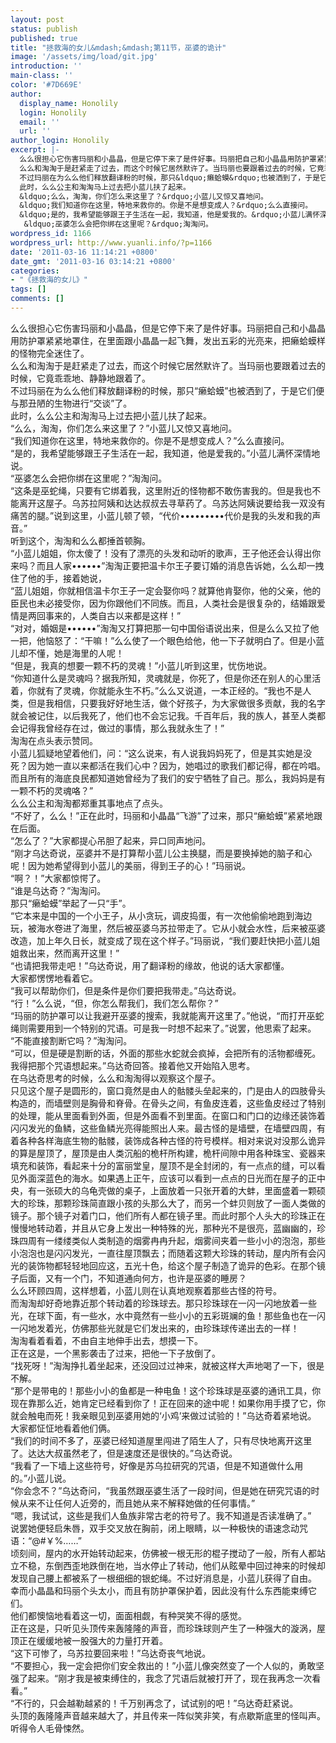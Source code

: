 ```yaml
---
layout: post
status: publish
published: true
title: "拯救海的女儿&mdash;&mdash;第11节，巫婆的诡计"
image: '/assets/img/load/git.jpg'
introduction: ''
main-class: ''
color: '#7D669E'
author:
  display_name: Honolily
  login: Honolily
  email: ''
  url: ''
author_login: Honolily
excerpt: |-
  么么很担心它伤害玛丽和小晶晶，但是它停下来了是件好事。玛丽把自己和小晶晶用防护罩紧紧地罩住，在里面跟小晶晶一起飞舞，发出五彩的光亮来，把癞蛤蟆样的怪物完全迷住了。
  么么和淘淘于是赶紧走了过去，而这个时候它居然默许了。当玛丽也要跟着过去的时候，它竟乖乖地、静静地跟着了。
  不过玛丽在为么么他们释放翻译粉的时候，那只&ldquo;癞蛤蟆&rdquo;也被洒到了，于是它们便与那丑陋的生物进行&ldquo;交谈&rdquo;了。
  此时，么么公主和淘淘马上过去把小蓝儿扶了起来。
  &ldquo;么么，淘淘，你们怎么来这里了？&rdquo;小蓝儿又惊又喜地问。
  &ldquo;我们知道你在这里，特地来救你的。你是不是想变成人？&rdquo;么么直接问。
  &ldquo;是的，我希望能够跟王子生活在一起，我知道，他是爱我的。&rdquo;小蓝儿满怀深情地说。
   &ldquo;巫婆怎么会把你绑在这里呢？&rdquo;淘淘问。
wordpress_id: 1166
wordpress_url: http://www.yuanli.info/?p=1166
date: '2011-03-16 11:14:21 +0800'
date_gmt: '2011-03-16 03:14:21 +0800'
categories:
- "《拯救海的女儿》"
tags: []
comments: []
---
```

<p>么么很担心它伤害玛丽和小晶晶，但是它停下来了是件好事。玛丽把自己和小晶晶用防护罩紧紧地罩住，在里面跟小晶晶一起飞舞，发出五彩的光亮来，把癞蛤蟆样的怪物完全迷住了。<br />
么么和淘淘于是赶紧走了过去，而这个时候它居然默许了。当玛丽也要跟着过去的时候，它竟乖乖地、静静地跟着了。<br />
不过玛丽在为么么他们释放翻译粉的时候，那只&ldquo;癞蛤蟆&rdquo;也被洒到了，于是它们便与那丑陋的生物进行&ldquo;交谈&rdquo;了。<br />
此时，么么公主和淘淘马上过去把小蓝儿扶了起来。<br />
&ldquo;么么，淘淘，你们怎么来这里了？&rdquo;小蓝儿又惊又喜地问。<br />
&ldquo;我们知道你在这里，特地来救你的。你是不是想变成人？&rdquo;么么直接问。<br />
&ldquo;是的，我希望能够跟王子生活在一起，我知道，他是爱我的。&rdquo;小蓝儿满怀深情地说。<br />
 &ldquo;巫婆怎么会把你绑在这里呢？&rdquo;淘淘问。<a id="more"></a><a id="more-1166"></a><br />
&ldquo;这条是巫蛇绳，只要有它绑着我，这里附近的怪物都不敢伤害我的。但是我也不能离开这屋子。乌苏拉阿姨和达达叔叔去寻草药了。乌苏达阿姨说要给我一双没有痛苦的腿。&rdquo;说到这里，小蓝儿顿了顿，&ldquo;代价&bull;&bull;&bull;&bull;&bull;&bull;&bull;&bull;&bull;代价是我的头发和我的声音。&rdquo;<br />
听到这个，淘淘和么么都捶首顿胸。<br />
&ldquo;小蓝儿姐姐，你太傻了！没有了漂亮的头发和动听的歌声，王子他还会认得出你来吗？而且人家&bull;&bull;&bull;&bull;&bull;&bull;&rdquo;淘淘正要把温卡尔王子要订婚的消息告诉她，么么却一拽住了他的手，接着她说，<br />
&ldquo;蓝儿姐姐，你就相信温卡尔王子一定会娶你吗？就算他肯娶你，他的父亲，他的臣民也未必接受你，因为你跟他们不同族。而且，人类社会是很复杂的，结婚跟爱情是两回事来的，人类自古以来都是这样！&rdquo;<br />
&ldquo;对对，婚姻是&bull;&bull;&bull;&bull;&bull;&bull;&rdquo;淘淘又打算把那一句中国俗语说出来，但是么么又拉了他一把，他恼怒了：&ldquo;干嘛！&rdquo;么么使了一个眼色给他，他一下子就明白了。但是小蓝儿却不懂，她是海里的人呢！<br />
&ldquo;但是，我真的想要一颗不朽的灵魂！&rdquo;小蓝儿听到这里，忧伤地说。<br />
&ldquo;你知道什么是灵魂吗？据我所知，灵魂就是，你死了，但是你还在别人的心里活着，你就有了灵魂，你就能永生不朽。&rdquo;么么又说道，一本正经的。&ldquo;我也不是人类，但是我相信，只要我好好地生活，做个好孩子，为大家做很多贡献，我的名字就会被记住，以后我死了，他们也不会忘记我。千百年后，我的族人，甚至人类都会记得我曾经存在过，做过的事情，那么我就永生了！&rdquo;<br />
淘淘在点头表示赞同。<br />
小蓝儿狐疑地望着他们，问：&ldquo;这么说来，有人说我妈妈死了，但是其实她是没死？因为她一直以来都活在我们心中？因为，她唱过的歌我们都记得，都在吟唱。而且所有的海底良民都知道她曾经为了我们的安宁牺牲了自己。那么，我妈妈是有一颗不朽的灵魂咯？&rdquo;<br />
么么公主和淘淘都郑重其事地点了点头。<br />
&ldquo;不好了，么么！&rdquo;正在此时，玛丽和小晶晶&ldquo;飞游&rdquo;了过来，那只&ldquo;癞蛤蟆&rdquo;紧紧地跟在后面。<br />
&ldquo;怎么了？&rdquo;大家都提心吊胆了起来，异口同声地问。<br />
&ldquo;刚才乌达奇说，巫婆并不是打算帮小蓝儿公主换腿，而是要换掉她的脑子和心呢！因为她希望得到小蓝儿的美丽，得到王子的心！&rdquo;玛丽说。<br />
&ldquo;啊？！&rdquo;大家都惊愕了。<br />
&ldquo;谁是乌达奇？&rdquo;淘淘问。<br />
那只&ldquo;癞蛤蟆&rdquo;举起了一只&ldquo;手&rdquo;。<br />
&ldquo;它本来是中国的一个小王子，从小贪玩，调皮捣蛋，有一次他偷偷地跑到海边玩，被海水卷进了海里，然后被巫婆乌苏拉带走了。它从小就会水性，后来被巫婆改造，加上年久日长，就变成了现在这个样子。&rdquo;玛丽说，&ldquo;我们要赶快把小蓝儿姐姐救出来，然而离开这里！&rdquo;<br />
&ldquo;也请把我带走吧！&rdquo;乌达奇说，用了翻译粉的缘故，他说的话大家都懂。<br />
大家都愣愣地看着它。<br />
&ldquo;我可以帮助你们，但是条件是你们要把我带走。&rdquo;乌达奇说。<br />
&ldquo;行！&rdquo;么么说，&ldquo;但，你怎么帮我们，我们怎么帮你？&rdquo;<br />
&ldquo;玛丽的防护罩可以让我避开巫婆的搜索，我就能离开这里了。&rdquo;他说，&ldquo;而打开巫蛇绳则需要用到一个特别的咒语。可是我一时想不起来了。&rdquo;说罢，他思索了起来。<br />
&ldquo;不能直接割断它吗？&rdquo;淘淘问。<br />
&ldquo;可以，但是硬是割断的话，外面的那些水蛇就会疯掉，会把所有的活物都缠死。我得把那个咒语想起来。&rdquo;乌达奇回答。接着他又开始陷入思考。<br />
在乌达奇思考的时候，么么和淘淘得以观察这个屋子。<br />
只见这个屋子是圆形的，窗口竟然是由人的骷髅头垒起来的，门是由人的四肢骨头构造的，而墙壁则是胸骨和脊骨。在骨头之间，有鱼皮连着，这些鱼皮经过了特别的处理，能从里面看到外面，但是外面看不到里面。在窗口和门口的边缘还装饰着闪闪发光的鱼鳞，这些鱼鳞光亮得能照出人来。最古怪的是墙壁，在墙壁四周，有着各种各样海底生物的骷髅，装饰成各种古怪的符号模样。相对来说对没那么诡异的算是屋顶了，屋顶是由人类沉船的桅杆所构建，桅杆间隙中用各种珠宝、瓷器来填充和装饰，看起来十分的富丽堂皇，屋顶不是全封闭的，有一点点的缝，可以看见外面深蓝色的海水。如果遇上正午，应该可以看到一点点的日光而在屋子的正中央，有一张硕大的乌龟壳做的桌子，上面放着一只张开着的大蚌，里面盛着一颗硕大的珍珠，那颗珍珠简直跟小孩的头那么大了，而另一个蚌贝则放了一面人类做的镜子。那个镜子对着门口，他们所有人都在镜子里。而此时那个人头大的珍珠正在慢慢地转动着，并且从它身上发出一种特殊的光，那种光不是很亮，蓝幽幽的，珍珠四周有一缕缕类似人类制造的烟雾冉冉升起，烟雾间夹着一些小小的泡泡，那些小泡泡也是闪闪发光，一直往屋顶飘去；而随着这颗大珍珠的转动，屋内所有会闪光的装饰物都轻轻地回应这，五光十色，给这个屋子制造了诡异的色彩。在那个镜子后面，又有一个门，不知道通向何方，也许是巫婆的睡房？<br />
么么环顾四周，这样想着，小蓝儿则在认真地观察着那些古怪的符号。<br />
而淘淘却好奇地靠近那个转动着的珍珠球去。那只珍珠球在一闪一闪地放着一些光，在球下面，有一些水，水中竟然有一些小小的五彩斑斓的鱼！那些鱼也在一闪一闪地发着光，仿佛那些光就是它们发出来的，由珍珠球传递出去的一样！<br />
淘淘看着看着，不由自主地伸手出去，想摸一下。<br />
正在这是，一个黑影袭击了过来，把他一下子放倒了。<br />
&ldquo;找死呀！&rdquo;淘淘挣扎着坐起来，还没回过过神来，就被这样大声地喝了一下，很是不解。<br />
&ldquo;那个是带电的！那些小小的鱼都是一种电鱼！这个珍珠球是巫婆的通讯工具，你现在靠那么近，她肯定已经看到你了！正在回来的途中呢！如果你用手摸了它，你就会触电而死！我亲眼见到巫婆用她的&lsquo;小鸡&rsquo;来做过试验的！&rdquo;乌达奇着紧地说。<br />
大家都怔怔地看着他们俩。<br />
&ldquo;我们的时间不多了，巫婆已经知道屋里闯进了陌生人了，只有尽快地离开这里了。达达大叔虽然老了，但是速度还是很快的。&rdquo;乌达奇说。<br />
&ldquo;我看了一下墙上这些符号，好像是苏乌拉研究的咒语，但是不知道做什么用的。&rdquo;小蓝儿说。<br />
&ldquo;你会念不？&rdquo;乌达奇问，&ldquo;我虽然跟巫婆生活了一段时间，但是她在研究咒语的时候从来不让任何人近旁的，而且她从来不解释她做的任何事情。&rdquo;<br />
&ldquo;嗯，我试试，这些是我们人鱼族非常古老的符号了。我不知道是否读准确了。&rdquo;<br />
说罢她便轻启朱唇，双手交叉放在胸前，闭上眼睛，以一种极快的语速念动咒语：&ldquo;@#￥%&hellip;&hellip;&rdquo;<br />
顷刻间，屋内的水开始转动起来，仿佛被一根无形的棍子搅动了一般，所有人都站立不稳，东倒西歪地跌倒在地，当水停止了转动，他们从眩晕中回过神来的时候却发现自己腰上都被系了一根细细的银蛇绳。不过好消息是，小蓝儿获得了自由。<br />
幸而小晶晶和玛丽个头太小，而且有防护罩保护着，因此没有什么东西能束缚它们。<br />
他们都懊恼地看着这一切，面面相觑，有种哭笑不得的感觉。<br />
正在这是，只听见头顶传来轰隆隆的声音，而珍珠球则产生了一种强大的漩涡，屋顶正在缓缓地被一股强大的力量打开着。<br />
&ldquo;这下可惨了，乌苏拉要回来啦！&rdquo;乌达奇丧气地说。<br />
&ldquo;不要担心，我一定会把你们安全救出的！&rdquo;小蓝儿像突然变了一个人似的，勇敢坚强了起来。&ldquo;刚才我是被束缚住的，我念了咒语后就被打开了，现在我再念一次看看。&rdquo;<br />
&ldquo;不行的，只会越勒越紧的！千万别再念了，试试别的吧！&rdquo;乌达奇赶紧说。<br />
头顶的轰隆隆声音越来越大了，并且传来一阵似笑非笑，有点歇斯底里的怪叫声。<br />
听得令人毛骨悚然。</p>
